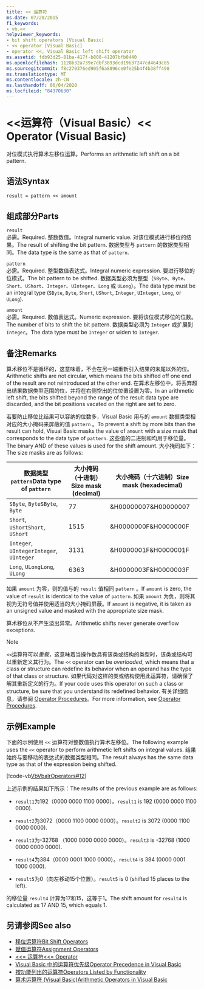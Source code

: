 ```yaml
---
title: << 运算符
ms.date: 07/20/2015
f1_keywords:
- vb.<<
helpviewer_keywords:
- bit shift operators [Visual Basic]
- << operator [Visual Basic]
- operator <<, Visual Basic left shift operator
ms.assetid: fdb93d25-81ba-417f-b808-41207bfb8440
ms.openlocfilehash: 1128b32a739e7dbf3893dcd19b37247cd4643c85
ms.sourcegitcommit: f8c270376ed905f6a8896ce0fe25b4f4b38ff498
ms.translationtype: MT
ms.contentlocale: zh-CN
ms.lasthandoff: 06/04/2020
ms.locfileid: "84370630"
---
```

# <a name="-operator-visual-basic"></a><span data-ttu-id="535f3-102">\<\<运算符（Visual Basic）</span><span class="sxs-lookup"><span data-stu-id="535f3-102">\<\< Operator (Visual Basic)</span></span>
<span data-ttu-id="535f3-103">对位模式执行算术左移位运算。</span><span class="sxs-lookup"><span data-stu-id="535f3-103">Performs an arithmetic left shift on a bit pattern.</span></span>  
  
## <a name="syntax"></a><span data-ttu-id="535f3-104">语法</span><span class="sxs-lookup"><span data-stu-id="535f3-104">Syntax</span></span>  
  
```vb  
result = pattern << amount  
```  
  
## <a name="parts"></a><span data-ttu-id="535f3-105">组成部分</span><span class="sxs-lookup"><span data-stu-id="535f3-105">Parts</span></span>  
 `result`  
 <span data-ttu-id="535f3-106">必需。</span><span class="sxs-lookup"><span data-stu-id="535f3-106">Required.</span></span> <span data-ttu-id="535f3-107">整数数值。</span><span class="sxs-lookup"><span data-stu-id="535f3-107">Integral numeric value.</span></span> <span data-ttu-id="535f3-108">对该位模式进行移位的结果。</span><span class="sxs-lookup"><span data-stu-id="535f3-108">The result of shifting the bit pattern.</span></span> <span data-ttu-id="535f3-109">数据类型与 `pattern` 的数据类型相同。</span><span class="sxs-lookup"><span data-stu-id="535f3-109">The data type is the same as that of `pattern`.</span></span>  
  
 `pattern`  
 <span data-ttu-id="535f3-110">必需。</span><span class="sxs-lookup"><span data-stu-id="535f3-110">Required.</span></span> <span data-ttu-id="535f3-111">整型数值表达式。</span><span class="sxs-lookup"><span data-stu-id="535f3-111">Integral numeric expression.</span></span> <span data-ttu-id="535f3-112">要进行移位的位模式。</span><span class="sxs-lookup"><span data-stu-id="535f3-112">The bit pattern to be shifted.</span></span> <span data-ttu-id="535f3-113">数据类型必须为整型（`SByte`、`Byte`、`Short`、`UShort`、`Integer`、`UInteger`、`Long` 或 `ULong`）。</span><span class="sxs-lookup"><span data-stu-id="535f3-113">The data type must be an integral type (`SByte`, `Byte`, `Short`, `UShort`, `Integer`, `UInteger`, `Long`, or `ULong`).</span></span>  
  
 `amount`  
 <span data-ttu-id="535f3-114">必需。</span><span class="sxs-lookup"><span data-stu-id="535f3-114">Required.</span></span> <span data-ttu-id="535f3-115">数值表达式。</span><span class="sxs-lookup"><span data-stu-id="535f3-115">Numeric expression.</span></span> <span data-ttu-id="535f3-116">要将该位模式移位的位数。</span><span class="sxs-lookup"><span data-stu-id="535f3-116">The number of bits to shift the bit pattern.</span></span> <span data-ttu-id="535f3-117">数据类型必须为 `Integer` 或扩展到 `Integer`。</span><span class="sxs-lookup"><span data-stu-id="535f3-117">The data type must be `Integer` or widen to `Integer`.</span></span>  
  
## <a name="remarks"></a><span data-ttu-id="535f3-118">备注</span><span class="sxs-lookup"><span data-stu-id="535f3-118">Remarks</span></span>  
 <span data-ttu-id="535f3-119">算术移位不是循环的，这意味着，不会在另一端重新引入结果的末尾以外的位。</span><span class="sxs-lookup"><span data-stu-id="535f3-119">Arithmetic shifts are not circular, which means the bits shifted off one end of the result are not reintroduced at the other end.</span></span> <span data-ttu-id="535f3-120">在算术左移位中，将丢弃超出结果数据类型范围的位，并将在右侧空出的位位置设置为零。</span><span class="sxs-lookup"><span data-stu-id="535f3-120">In an arithmetic left shift, the bits shifted beyond the range of the result data type are discarded, and the bit positions vacated on the right are set to zero.</span></span>  
  
 <span data-ttu-id="535f3-121">若要防止移位比结果可以容纳的位数多，Visual Basic 用与的 `amount` 数据类型相对应的大小掩码来屏蔽的值 `pattern` 。</span><span class="sxs-lookup"><span data-stu-id="535f3-121">To prevent a shift by more bits than the result can hold, Visual Basic masks the value of `amount` with a size mask that corresponds to the data type of `pattern`.</span></span> <span data-ttu-id="535f3-122">这些值的二进制和均用于移位量。</span><span class="sxs-lookup"><span data-stu-id="535f3-122">The binary AND of these values is used for the shift amount.</span></span> <span data-ttu-id="535f3-123">大小掩码如下：</span><span class="sxs-lookup"><span data-stu-id="535f3-123">The size masks are as follows:</span></span>  
  
|<span data-ttu-id="535f3-124">数据类型`pattern`</span><span class="sxs-lookup"><span data-stu-id="535f3-124">Data type of `pattern`</span></span>|<span data-ttu-id="535f3-125">大小掩码（十进制）</span><span class="sxs-lookup"><span data-stu-id="535f3-125">Size mask (decimal)</span></span>|<span data-ttu-id="535f3-126">大小掩码（十六进制）</span><span class="sxs-lookup"><span data-stu-id="535f3-126">Size mask (hexadecimal)</span></span>|  
|----------------------------|---------------------------|-------------------------------|  
|<span data-ttu-id="535f3-127">`SByte`, `Byte`</span><span class="sxs-lookup"><span data-stu-id="535f3-127">`SByte`, `Byte`</span></span>|<span data-ttu-id="535f3-128">7</span><span class="sxs-lookup"><span data-stu-id="535f3-128">7</span></span>|<span data-ttu-id="535f3-129">&H00000007</span><span class="sxs-lookup"><span data-stu-id="535f3-129">&H00000007</span></span>|  
|<span data-ttu-id="535f3-130">`Short`, `UShort`</span><span class="sxs-lookup"><span data-stu-id="535f3-130">`Short`, `UShort`</span></span>|<span data-ttu-id="535f3-131">15</span><span class="sxs-lookup"><span data-stu-id="535f3-131">15</span></span>|<span data-ttu-id="535f3-132">&H0000000F</span><span class="sxs-lookup"><span data-stu-id="535f3-132">&H0000000F</span></span>|  
|<span data-ttu-id="535f3-133">`Integer`, `UInteger`</span><span class="sxs-lookup"><span data-stu-id="535f3-133">`Integer`, `UInteger`</span></span>|<span data-ttu-id="535f3-134">31</span><span class="sxs-lookup"><span data-stu-id="535f3-134">31</span></span>|<span data-ttu-id="535f3-135">&H0000001F</span><span class="sxs-lookup"><span data-stu-id="535f3-135">&H0000001F</span></span>|  
|<span data-ttu-id="535f3-136">`Long`, `ULong`</span><span class="sxs-lookup"><span data-stu-id="535f3-136">`Long`, `ULong`</span></span>|<span data-ttu-id="535f3-137">63</span><span class="sxs-lookup"><span data-stu-id="535f3-137">63</span></span>|<span data-ttu-id="535f3-138">&H0000003F</span><span class="sxs-lookup"><span data-stu-id="535f3-138">&H0000003F</span></span>|  
  
 <span data-ttu-id="535f3-139">如果 `amount` 为零，则的值与的 `result` 值相同 `pattern` 。</span><span class="sxs-lookup"><span data-stu-id="535f3-139">If `amount` is zero, the value of `result` is identical to the value of `pattern`.</span></span> <span data-ttu-id="535f3-140">如果 `amount` 为负，则将其视为无符号值并使用适当的大小掩码屏蔽。</span><span class="sxs-lookup"><span data-stu-id="535f3-140">If `amount` is negative, it is taken as an unsigned value and masked with the appropriate size mask.</span></span>  
  
 <span data-ttu-id="535f3-141">算术移位从不产生溢出异常。</span><span class="sxs-lookup"><span data-stu-id="535f3-141">Arithmetic shifts never generate overflow exceptions.</span></span>  
  
> [!NOTE]
> <span data-ttu-id="535f3-142">`<<`运算符可以*重载*，这意味着当操作数具有该类或结构的类型时，该类或结构可以重新定义其行为。</span><span class="sxs-lookup"><span data-stu-id="535f3-142">The `<<` operator can be *overloaded*, which means that a class or structure can redefine its behavior when an operand has the type of that class or structure.</span></span> <span data-ttu-id="535f3-143">如果代码对这样的类或结构使用此运算符，请确保了解其重新定义的行为。</span><span class="sxs-lookup"><span data-stu-id="535f3-143">If your code uses this operator on such a class or structure, be sure that you understand its redefined behavior.</span></span> <span data-ttu-id="535f3-144">有关详细信息，请参阅 [Operator Procedures](../../programming-guide/language-features/procedures/operator-procedures.md)。</span><span class="sxs-lookup"><span data-stu-id="535f3-144">For more information, see [Operator Procedures](../../programming-guide/language-features/procedures/operator-procedures.md).</span></span>  
  
## <a name="example"></a><span data-ttu-id="535f3-145">示例</span><span class="sxs-lookup"><span data-stu-id="535f3-145">Example</span></span>  
 <span data-ttu-id="535f3-146">下面的示例使用 `<<` 运算符对整数值执行算术左移位。</span><span class="sxs-lookup"><span data-stu-id="535f3-146">The following example uses the `<<` operator to perform arithmetic left shifts on integral values.</span></span> <span data-ttu-id="535f3-147">结果始终与要移动的表达式的数据类型相同。</span><span class="sxs-lookup"><span data-stu-id="535f3-147">The result always has the same data type as that of the expression being shifted.</span></span>  
  
 [!code-vb[VbVbalrOperators#12](~/samples/snippets/visualbasic/VS_Snippets_VBCSharp/VbVbalrOperators/VB/Class1.vb#12)]  
  
 <span data-ttu-id="535f3-148">上述示例的结果如下所示：</span><span class="sxs-lookup"><span data-stu-id="535f3-148">The results of the previous example are as follows:</span></span>  
  
- <span data-ttu-id="535f3-149">`result1`为192（0000 0000 1100 0000）。</span><span class="sxs-lookup"><span data-stu-id="535f3-149">`result1` is 192 (0000 0000 1100 0000).</span></span>  
  
- <span data-ttu-id="535f3-150">`result2`为3072（0000 1100 0000 0000）。</span><span class="sxs-lookup"><span data-stu-id="535f3-150">`result2` is 3072 (0000 1100 0000 0000).</span></span>  
  
- <span data-ttu-id="535f3-151">`result3`为-32768 （1000 0000 0000 0000）。</span><span class="sxs-lookup"><span data-stu-id="535f3-151">`result3` is -32768 (1000 0000 0000 0000).</span></span>  
  
- <span data-ttu-id="535f3-152">`result4`为384（0000 0001 1000 0000）。</span><span class="sxs-lookup"><span data-stu-id="535f3-152">`result4` is 384 (0000 0001 1000 0000).</span></span>  
  
- <span data-ttu-id="535f3-153">`result5`为0（向左移动15个位置）。</span><span class="sxs-lookup"><span data-stu-id="535f3-153">`result5` is 0 (shifted 15 places to the left).</span></span>  
  
 <span data-ttu-id="535f3-154">的移位量 `result4` 计算为17和15，这等于1。</span><span class="sxs-lookup"><span data-stu-id="535f3-154">The shift amount for `result4` is calculated as 17 AND 15, which equals 1.</span></span>  
  
## <a name="see-also"></a><span data-ttu-id="535f3-155">另请参阅</span><span class="sxs-lookup"><span data-stu-id="535f3-155">See also</span></span>

- [<span data-ttu-id="535f3-156">移位运算符</span><span class="sxs-lookup"><span data-stu-id="535f3-156">Bit Shift Operators</span></span>](bit-shift-operators.md)
- [<span data-ttu-id="535f3-157">赋值运算符</span><span class="sxs-lookup"><span data-stu-id="535f3-157">Assignment Operators</span></span>](assignment-operators.md)
- [<span data-ttu-id="535f3-158"><<= 运算符</span><span class="sxs-lookup"><span data-stu-id="535f3-158"><<= Operator</span></span>](left-shift-assignment-operator.md)
- [<span data-ttu-id="535f3-159">Visual Basic 中的运算符优先级</span><span class="sxs-lookup"><span data-stu-id="535f3-159">Operator Precedence in Visual Basic</span></span>](operator-precedence.md)
- [<span data-ttu-id="535f3-160">按功能列出的运算符</span><span class="sxs-lookup"><span data-stu-id="535f3-160">Operators Listed by Functionality</span></span>](operators-listed-by-functionality.md)
- [<span data-ttu-id="535f3-161">算术运算符 (Visual Basic)</span><span class="sxs-lookup"><span data-stu-id="535f3-161">Arithmetic Operators in Visual Basic</span></span>](../../programming-guide/language-features/operators-and-expressions/arithmetic-operators.md)
